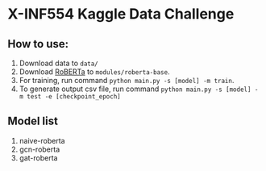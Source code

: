 # X-INF554 Kaggle Data Challenge

## How to use:

1. Download data to `data/`
2. Download [RoBERTa](https://huggingface.co/roberta-base) to `modules/roberta-base`. 
3. For training, run command `python main.py -s [model] -m train`.
4. To generate output csv file, run command `python main.py -s [model] -m test -e [checkpoint_epoch]`

## Model list

1. naive-roberta
2. gcn-roberta
3. gat-roberta